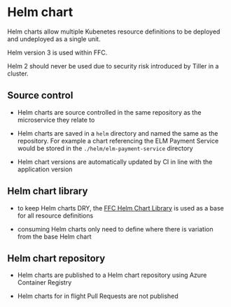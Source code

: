 # Helm chart
Helm charts allow multiple Kubenetes resource definitions to be deployed and undeployed as a single unit.

Helm version 3 is used within FFC.  

Helm 2 should never be used due to security risk introduced by Tiller in a cluster.

## Source control
- Helm charts are source controlled in the same repository as the microservice they relate to

- Helm charts are saved in a `helm` directory and named the same as the repository. For example a chart referencing the ELM Payment Service would be stored in the `./helm/elm-payment-service` directory

- Helm chart versions are automatically updated by CI in line with the application version

## Helm chart library
- to keep Helm charts DRY, the [FFC Helm Chart Library](https://github.com/DEFRA/ffc-helm-library) is used as a base for all resource definitions

- consuming Helm charts only need to define where there is variation from the base Helm chart

## Helm chart repository
- Helm charts are published to a Helm chart repository using Azure Container Registry

- Helm charts for in flight Pull Requests are not published
